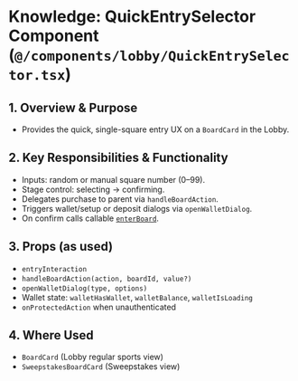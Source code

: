 # Knowledge: QuickEntrySelector Component (`@/components/lobby/QuickEntrySelector.tsx`)

## 1. Overview & Purpose
- Provides the quick, single-square entry UX on a `BoardCard` in the Lobby.

## 2. Key Responsibilities & Functionality
- Inputs: random or manual square number (0–99).
- Stage control: selecting → confirming.
- Delegates purchase to parent via `handleBoardAction`.
- Triggers wallet/setup or deposit dialogs via `openWalletDialog`.
- On confirm calls callable [`enterBoard`](../functions/enterBoard.md).

## 3. Props (as used)
- `entryInteraction`
- `handleBoardAction(action, boardId, value?)`
- `openWalletDialog(type, options)`
- Wallet state: `walletHasWallet`, `walletBalance`, `walletIsLoading`
- `onProtectedAction` when unauthenticated

## 4. Where Used
- `BoardCard` (Lobby regular sports view)
- `SweepstakesBoardCard` (Sweepstakes view) 